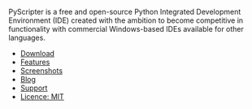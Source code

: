 PyScripter is a free and open-source  Python Integrated Development
Environment (IDE) created with the ambition to become competitive in
functionality with commercial Windows-based IDEs available for other
languages.

* [Download](https://www.embarcadero.com/free-tools/pyscripter/free-download)
* [Features](https://github.com/pyscripter/pyscripter/wiki/Features)
* [Screenshots](https://github.com/pyscripter/pyscripter/wiki/Screenshots)
* [Blog](https://pyscripter.blogspot.com/)
* [Support](https://groups.google.com/forum/#!forum/pyscripter)
* [Licence: MIT](https://github.com/pyscripter/pyscripter/blob/master/LICENSE)
